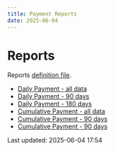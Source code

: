 ```yaml
---
title: Payment Reports
date: 2025-06-04
---
```


# Reports

Reports [definition file](/conf/reports/payments.yml).

* [Daily Payment - all data](/pages/reports/payments/Daily-Payment.html)
* [Daily Payment - 90 days](/pages/reports/payments/Daily-Payment-90-Days.html)
* [Daily Payment - 180 days](/pages/reports/payments/Daily-Payment-180-Days.html)
* [Cumulative Payment - all data](/pages/reports/payments/Cumulative-Payment.html)
* [Cumulative Payment - 90 days](/pages/reports/payments/Cumulative-Payment-90-Days.html)
* [Cumulative Payment - 90 days](/pages/reports/payments/Cumulative-Payment-90-Days.html)

Last updated: 2025-06-04 17:54
